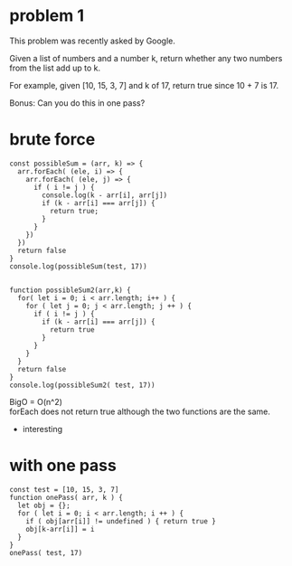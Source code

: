 # problem 1

This problem was recently asked by Google.

Given a list of numbers and a number k, return whether any two numbers from the list add up to k.

For example, given [10, 15, 3, 7] and k of 17, return true since 10 + 7 is 17.

Bonus: Can you do this in one pass?

# brute force

```
const possibleSum = (arr, k) => {
  arr.forEach( (ele, i) => {
    arr.forEach( (ele, j) => {
      if ( i != j ) {
        console.log(k - arr[i], arr[j])
        if (k - arr[i] === arr[j]) {
          return true;
        }
      }
    })
  })
  return false
}
console.log(possibleSum(test, 17))


function possibleSum2(arr,k) {
  for( let i = 0; i < arr.length; i++ ) {
    for ( let j = 0; j < arr.length; j ++ ) {
      if ( i != j ) {
        if (k - arr[i] === arr[j]) {
          return true
        }
      }
    }
  }
  return false
}
console.log(possibleSum2( test, 17))
```

BigO = O(n^2)  
forEach does not return true although the two functions are the same.

- interesting

# with one pass

```
const test = [10, 15, 3, 7]
function onePass( arr, k ) {
  let obj = {};
  for ( let i = 0; i < arr.length; i ++ ) {
    if ( obj[arr[i]] != undefined ) { return true }
    obj[k-arr[i]] = i
  }
}
onePass( test, 17)
```
